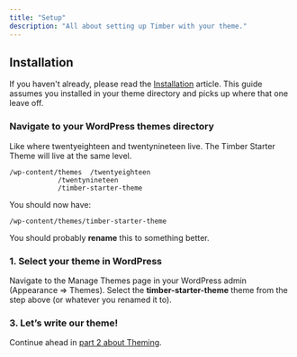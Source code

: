 ```yaml
---
title: "Setup"
description: "All about setting up Timber with your theme."
---
```


## Installation

If you haven't already, please read the [Installation](/docs/installation/) article. This guide assumes you installed in your theme directory and picks up where that one leave off.

### Navigate to your WordPress themes directory

Like where twentyeighteen and twentynineteen live. The Timber Starter Theme will live at the same level.

	/wp-content/themes	/twentyeighteen
				/twentynineteen
				/timber-starter-theme

You should now have:

	/wp-content/themes/timber-starter-theme

You should probably **rename** this to something better.

### 1. Select your theme in WordPress

Navigate to the Manage Themes page in your WordPress admin (Appearance => Themes). Select the **timber-starter-theme** theme from the step above (or whatever you renamed it to).

### 3. Let’s write our theme!

Continue ahead in [part 2 about Theming](https://timber.github.io/docs/getting-started/theming/).

